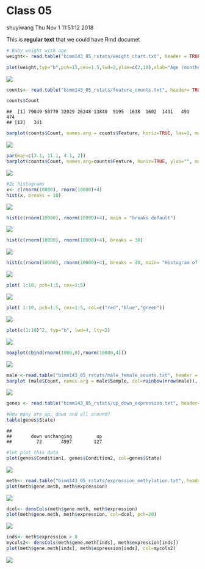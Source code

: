 Class 05
================
shuyiwang
Thu Nov 1 11:51:12 2018

This is **regular text** that we could have Rmd documet

``` r
# Baby weight with age
weight<- read.table("bimm143_05_rstats/weight_chart.txt", header = TRUE)

plot(weight,typ="b",pch=15,cex=1.5,lwd=2,ylim=c(2,10),xlab="Age (months)",ylab="Weight (kg)")
```

![](class05_files/figure-markdown_github/unnamed-chunk-1-1.png)

``` r
counts<- read.table("bimm143_05_rstats/feature_counts.txt", header= TRUE, sep = "\t")

counts$Count
```

    ##  [1] 79049 50770 32029 26248 13840  5195  1638  1602  1431   491   474
    ## [12]   341

``` r
barplot(counts$Count, names.arg = counts$Feature, horiz=TRUE, las=1, main="Number of features in the mouse GRCm38 genome")
```

![](class05_files/figure-markdown_github/unnamed-chunk-1-2.png)

``` r
par(mar=c(3.1, 11.1, 4.1, 2))
barplot(counts$Count, names.arg=counts$Feature, horiz=TRUE, ylab="", main="Number of features in the mouse GRCm38 genome", las=1, xlim=c(0,80000))
```

![](class05_files/figure-markdown_github/unnamed-chunk-1-3.png)

``` r
#2c histograms
x<- c(rnorm(10000), rnorm(10000)+4)
hist(x, breaks = 10)
```

![](class05_files/figure-markdown_github/unnamed-chunk-1-4.png)

``` r
hist(c(rnorm(10000), rnorm(10000)+4), main = "breaks default")
```

![](class05_files/figure-markdown_github/unnamed-chunk-1-5.png)

``` r
hist(c(rnorm(10000), rnorm(10000)+4), breaks = 30)
```

![](class05_files/figure-markdown_github/unnamed-chunk-1-6.png)

``` r
hist(c(rnorm(10000), rnorm(10000)+4), breaks = 30, main= "Histogram of x", xlab = "x")
```

![](class05_files/figure-markdown_github/unnamed-chunk-1-7.png)

``` r
plot( 1:10, pch=1:5, cex=1:5)
```

![](class05_files/figure-markdown_github/unnamed-chunk-1-8.png)

``` r
plot( 1:10, pch=1:5, cex=1:5, col=c("red","blue","green"))
```

![](class05_files/figure-markdown_github/unnamed-chunk-1-9.png)

``` r
plot(c(1:10)^2, typ="b", lwd=4, lty=3)
```

![](class05_files/figure-markdown_github/unnamed-chunk-1-10.png)

``` r
boxplot(cbind(rnorm(1000,0),rnorm(10000,4)))
```

![](class05_files/figure-markdown_github/unnamed-chunk-1-11.png)

``` r
male <-read.table("bimm143_05_rstats/male_female_counts.txt", header = TRUE, sep = "\t")
barplot (male$Count, names.arg = male$Sample, col=rainbow(nrow(male)), las= 2)
```

![](class05_files/figure-markdown_github/unnamed-chunk-1-12.png)

``` r
genes <- read.table("bimm143_05_rstats/up_down_expression.txt", header= TRUE, sep = "\t")

#How many are up, down and all around?
table(genes$State)
```

    ## 
    ##       down unchanging         up 
    ##         72       4997        127

``` r
#let plot this data
plot(genes$Condition1, genes$Condition2, col=genes$State)
```

![](class05_files/figure-markdown_github/unnamed-chunk-1-13.png)

``` r
meth<- read.table("bimm143_05_rstats/expression_methylation.txt", header = TRUE, sep = "\t" )
plot(meth$gene.meth, meth$expression)
```

![](class05_files/figure-markdown_github/unnamed-chunk-1-14.png)

``` r
dcol<- densCols(meth$gene.meth, meth$expression)
plot(meth$gene.meth, meth$expression, col=dcol, pch=20)
```

![](class05_files/figure-markdown_github/unnamed-chunk-1-15.png)

``` r
inds<- meth$expression > 0
mycols2<- densCols(meth$gene.meth[inds], meth$expression[inds])
plot(meth$gene.meth[inds], meth$expression[inds], col=mycols2)
```

![](class05_files/figure-markdown_github/unnamed-chunk-1-16.png)
